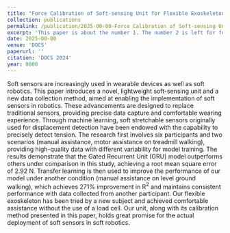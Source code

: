 ```yaml
---
title: "Force Calibration of Soft-sensing Unit for Flexible Exoskeleton"
collection: publications
permalink: /publication/2025-00-00-Force Calibration of Soft-sensing Unit for Flexible Exoskeleton
excerpt: 'This paper is about the number 1. The number 2 is left for future work.'
date: 2025-00-00
venue: 'DOCS'
paperurl: ''
citation: 'DOCS 2024'
year: 0000
---
```


Soft sensors are increasingly used in wearable devices as well as soft robotics. This paper introduces a novel, lightweight soft-sensing unit and a new data collection method, aimed at enabling the implementation of soft sensors in robotics. These advancements are designed to replace traditional sensors, providing precise data capture and comfortable wearing experience. Through machine learning, soft stretchable sensors originally used for displacement detection have been endowed with the capability to precisely detect tension. The research first involves six participants and two scenarios (manual assistance, motor assistance on treadmill walking), providing high-quality data with different variability for model training. The results demonstrate that the Gated Recurrent Unit (GRU) model outperforms others under comparison in this study, achieving a root mean square error of 2.92 N. Transfer learning is then used to improve the performance of our model under another condition (manual assistance on level ground walking), which achieves 271\% improvement in R$^2$ and maintains consistent performance with data collected from another participant. Our flexible exoskeleton has been tried by a new subject and achieved comfortable assistance without the use of a load cell. Our unit, along with its calibration method presented in this paper, holds great promise for the actual deployment of soft sensors in soft robotics.
